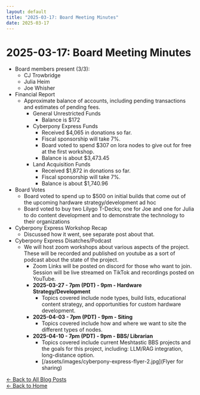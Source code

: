 ```yaml
---
layout: default
title: "2025-03-17: Board Meeting Minutes"
date: 2025-03-17
---
```


# 2025-03-17: Board Meeting Minutes


-   Board members present (3/3):
    -   CJ Trowbridge
    -   Julia Heim
    -   Joe Whisher
-   Financial Report
    -   Approximate balance of accounts, including pending transactions and estimates of pending fees.
        -   General Unrestricted Funds
            -   Balance is $172
        -   Cyberpony Express Funds
            -   Received $4,065 in donations so far.
            -   Fiscal sponsorship will take 7%.
            -   Board voted to spend $307 on lora nodes to give out for free at the first workshop.
            -   Balance is about $3,473.45
        -   Land Acquisition Funds
            -   Received $1,872 in donations so far.
            -   Fiscal sponsorship will take 7%.
            -   Balance is about $1,740.96
-   Board Votes
    -   Board voted to spend up to $500 on initial builds that come out of the upcoming hardware strategy/development ad hoc
    -   Board voted to buy two Lilygo T-Decks; one for Joe and one for Julia to do content development and to demonstrate the technology to their organizations
-   Cyberpony Express Workshop Recap
    -   Discussed how it went, see separate post about that.
-   Cyberpony Express Disatches/Podcast
    -   We will host zoom workshops about various aspects of the project. These will be recorded and published on youtube as a sort of podcast about the state of the project.
        -   Zoom Links will be posted on discord for those who want to join. Session will be live streamed on TikTok and recordings posted on YouTube.
        -   **2025-03-27 - 7pm (PDT) - 9pm - Hardware Strategy/Development**
            -   Topics covered include node types, build lists, educational content strategy, and opportunities for custom hardware development.
        -   **2025-04-03 - 7pm (PDT) - 9pm - Siting**
            -   Topics covered include how and where we want to site the different types of nodes.
        -   **2025-04-10 - 7pm (PDT) - 9pm - BBS/ Librarian**
            -   Topics covered include current Meshtastic BBS projects and the goals for this project, including: LLM/RAG integration, long-distance option.
            -   [/assets/images/cyberpony-express-flyer-2.jpg](Flyer for sharing)


[← Back to All Blog Posts](/blog/)  
[← Back to Home](/)
